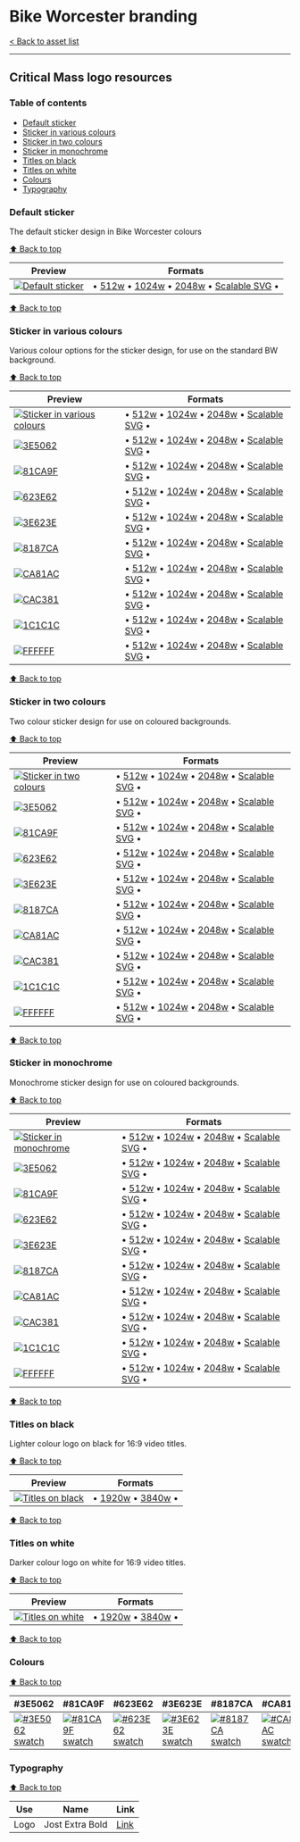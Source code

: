 # Bike Worcester branding

[< Back to asset list](./index.md)

---

## Critical Mass logo resources

### Table of contents

- [Default sticker](#)
- [Sticker in various colours](#)
- [Sticker in two colours](#)
- [Sticker in monochrome](#)
- [Titles on black](#)
- [Titles on white](#)
- [Colours](#colours)
- [Typography](#typography)

### Default sticker
The default sticker design in Bike Worcester colours

[⬆️ Back to top](#table-of-contents)

| Preview | Formats |
| ------- | ------- |
| [![Default sticker](../assets/critical_mass-logo/critical_mass-logo-full-256.png)](critical_mass-logo-full.md) | &bull; [512w](../assets/critical_mass-logo/critical_mass-logo-full-512.png) &bull; [1024w](../assets/critical_mass-logo/critical_mass-logo-full-1024.png) &bull; [2048w](../assets/critical_mass-logo/critical_mass-logo-full-2048.png) &bull; [Scalable SVG](../assets/critical_mass-logo/critical_mass-logo-full.svg) &bull; |

[⬆️ Back to top](#table-of-contents)
### Sticker in various colours
Various colour options for the sticker design, for use on the standard BW background.

[⬆️ Back to top](#table-of-contents)

| Preview | Formats |
| ------- | ------- |
| [![Sticker in various colours](../assets/critical_mass-logo/critical_mass-logo-sticker-256.png)](critical_mass-logo-sticker.md) | &bull; [512w](../assets/critical_mass-logo/critical_mass-logo-sticker-512.png) &bull; [1024w](../assets/critical_mass-logo/critical_mass-logo-sticker-1024.png) &bull; [2048w](../assets/critical_mass-logo/critical_mass-logo-sticker-2048.png) &bull; [Scalable SVG](../assets/critical_mass-logo/critical_mass-logo-sticker.svg) &bull; |
  | [![ 3E5062](../assets/critical_mass-logo/critical_mass-logo-sticker-3E5062-256.png)](critical_mass-logo-sticker.md#3E5062) | &bull; [512w](../assets/critical_mass-logo/critical_mass-logo-sticker-3E5062-512.png) &bull; [1024w](../assets/critical_mass-logo/critical_mass-logo-sticker-3E5062-1024.png) &bull; [2048w](../assets/critical_mass-logo/critical_mass-logo-sticker-3E5062-2048.png) &bull; [Scalable SVG](../assets/critical_mass-logo/critical_mass-logo-sticker-3E5062.svg) &bull; |
  | [![ 81CA9F](../assets/critical_mass-logo/critical_mass-logo-sticker-81CA9F-256.png)](critical_mass-logo-sticker.md#81CA9F) | &bull; [512w](../assets/critical_mass-logo/critical_mass-logo-sticker-81CA9F-512.png) &bull; [1024w](../assets/critical_mass-logo/critical_mass-logo-sticker-81CA9F-1024.png) &bull; [2048w](../assets/critical_mass-logo/critical_mass-logo-sticker-81CA9F-2048.png) &bull; [Scalable SVG](../assets/critical_mass-logo/critical_mass-logo-sticker-81CA9F.svg) &bull; |
  | [![ 623E62](../assets/critical_mass-logo/critical_mass-logo-sticker-623E62-256.png)](critical_mass-logo-sticker.md#623E62) | &bull; [512w](../assets/critical_mass-logo/critical_mass-logo-sticker-623E62-512.png) &bull; [1024w](../assets/critical_mass-logo/critical_mass-logo-sticker-623E62-1024.png) &bull; [2048w](../assets/critical_mass-logo/critical_mass-logo-sticker-623E62-2048.png) &bull; [Scalable SVG](../assets/critical_mass-logo/critical_mass-logo-sticker-623E62.svg) &bull; |
  | [![ 3E623E](../assets/critical_mass-logo/critical_mass-logo-sticker-3E623E-256.png)](critical_mass-logo-sticker.md#3E623E) | &bull; [512w](../assets/critical_mass-logo/critical_mass-logo-sticker-3E623E-512.png) &bull; [1024w](../assets/critical_mass-logo/critical_mass-logo-sticker-3E623E-1024.png) &bull; [2048w](../assets/critical_mass-logo/critical_mass-logo-sticker-3E623E-2048.png) &bull; [Scalable SVG](../assets/critical_mass-logo/critical_mass-logo-sticker-3E623E.svg) &bull; |
  | [![ 8187CA](../assets/critical_mass-logo/critical_mass-logo-sticker-8187CA-256.png)](critical_mass-logo-sticker.md#8187CA) | &bull; [512w](../assets/critical_mass-logo/critical_mass-logo-sticker-8187CA-512.png) &bull; [1024w](../assets/critical_mass-logo/critical_mass-logo-sticker-8187CA-1024.png) &bull; [2048w](../assets/critical_mass-logo/critical_mass-logo-sticker-8187CA-2048.png) &bull; [Scalable SVG](../assets/critical_mass-logo/critical_mass-logo-sticker-8187CA.svg) &bull; |
  | [![ CA81AC](../assets/critical_mass-logo/critical_mass-logo-sticker-CA81AC-256.png)](critical_mass-logo-sticker.md#CA81AC) | &bull; [512w](../assets/critical_mass-logo/critical_mass-logo-sticker-CA81AC-512.png) &bull; [1024w](../assets/critical_mass-logo/critical_mass-logo-sticker-CA81AC-1024.png) &bull; [2048w](../assets/critical_mass-logo/critical_mass-logo-sticker-CA81AC-2048.png) &bull; [Scalable SVG](../assets/critical_mass-logo/critical_mass-logo-sticker-CA81AC.svg) &bull; |
  | [![ CAC381](../assets/critical_mass-logo/critical_mass-logo-sticker-CAC381-256.png)](critical_mass-logo-sticker.md#CAC381) | &bull; [512w](../assets/critical_mass-logo/critical_mass-logo-sticker-CAC381-512.png) &bull; [1024w](../assets/critical_mass-logo/critical_mass-logo-sticker-CAC381-1024.png) &bull; [2048w](../assets/critical_mass-logo/critical_mass-logo-sticker-CAC381-2048.png) &bull; [Scalable SVG](../assets/critical_mass-logo/critical_mass-logo-sticker-CAC381.svg) &bull; |
  | [![ 1C1C1C](../assets/critical_mass-logo/critical_mass-logo-sticker-1C1C1C-256.png)](critical_mass-logo-sticker.md#1C1C1C) | &bull; [512w](../assets/critical_mass-logo/critical_mass-logo-sticker-1C1C1C-512.png) &bull; [1024w](../assets/critical_mass-logo/critical_mass-logo-sticker-1C1C1C-1024.png) &bull; [2048w](../assets/critical_mass-logo/critical_mass-logo-sticker-1C1C1C-2048.png) &bull; [Scalable SVG](../assets/critical_mass-logo/critical_mass-logo-sticker-1C1C1C.svg) &bull; |
  | [![ FFFFFF](../assets/critical_mass-logo/critical_mass-logo-sticker-FFFFFF-256.png)](critical_mass-logo-sticker.md#FFFFFF) | &bull; [512w](../assets/critical_mass-logo/critical_mass-logo-sticker-FFFFFF-512.png) &bull; [1024w](../assets/critical_mass-logo/critical_mass-logo-sticker-FFFFFF-1024.png) &bull; [2048w](../assets/critical_mass-logo/critical_mass-logo-sticker-FFFFFF-2048.png) &bull; [Scalable SVG](../assets/critical_mass-logo/critical_mass-logo-sticker-FFFFFF.svg) &bull; |

[⬆️ Back to top](#table-of-contents)
### Sticker in two colours
Two colour sticker design for use on coloured backgrounds.

[⬆️ Back to top](#table-of-contents)

| Preview | Formats |
| ------- | ------- |
| [![Sticker in two colours](../assets/critical_mass-logo/critical_mass-logo-sticker-2col-256.png)](critical_mass-logo-sticker-2col.md) | &bull; [512w](../assets/critical_mass-logo/critical_mass-logo-sticker-2col-512.png) &bull; [1024w](../assets/critical_mass-logo/critical_mass-logo-sticker-2col-1024.png) &bull; [2048w](../assets/critical_mass-logo/critical_mass-logo-sticker-2col-2048.png) &bull; [Scalable SVG](../assets/critical_mass-logo/critical_mass-logo-sticker-2col.svg) &bull; |
  | [![ 3E5062](../assets/critical_mass-logo/critical_mass-logo-sticker-2col-3E5062-256.png)](critical_mass-logo-sticker-2col.md#3E5062) | &bull; [512w](../assets/critical_mass-logo/critical_mass-logo-sticker-2col-3E5062-512.png) &bull; [1024w](../assets/critical_mass-logo/critical_mass-logo-sticker-2col-3E5062-1024.png) &bull; [2048w](../assets/critical_mass-logo/critical_mass-logo-sticker-2col-3E5062-2048.png) &bull; [Scalable SVG](../assets/critical_mass-logo/critical_mass-logo-sticker-2col-3E5062.svg) &bull; |
  | [![ 81CA9F](../assets/critical_mass-logo/critical_mass-logo-sticker-2col-81CA9F-256.png)](critical_mass-logo-sticker-2col.md#81CA9F) | &bull; [512w](../assets/critical_mass-logo/critical_mass-logo-sticker-2col-81CA9F-512.png) &bull; [1024w](../assets/critical_mass-logo/critical_mass-logo-sticker-2col-81CA9F-1024.png) &bull; [2048w](../assets/critical_mass-logo/critical_mass-logo-sticker-2col-81CA9F-2048.png) &bull; [Scalable SVG](../assets/critical_mass-logo/critical_mass-logo-sticker-2col-81CA9F.svg) &bull; |
  | [![ 623E62](../assets/critical_mass-logo/critical_mass-logo-sticker-2col-623E62-256.png)](critical_mass-logo-sticker-2col.md#623E62) | &bull; [512w](../assets/critical_mass-logo/critical_mass-logo-sticker-2col-623E62-512.png) &bull; [1024w](../assets/critical_mass-logo/critical_mass-logo-sticker-2col-623E62-1024.png) &bull; [2048w](../assets/critical_mass-logo/critical_mass-logo-sticker-2col-623E62-2048.png) &bull; [Scalable SVG](../assets/critical_mass-logo/critical_mass-logo-sticker-2col-623E62.svg) &bull; |
  | [![ 3E623E](../assets/critical_mass-logo/critical_mass-logo-sticker-2col-3E623E-256.png)](critical_mass-logo-sticker-2col.md#3E623E) | &bull; [512w](../assets/critical_mass-logo/critical_mass-logo-sticker-2col-3E623E-512.png) &bull; [1024w](../assets/critical_mass-logo/critical_mass-logo-sticker-2col-3E623E-1024.png) &bull; [2048w](../assets/critical_mass-logo/critical_mass-logo-sticker-2col-3E623E-2048.png) &bull; [Scalable SVG](../assets/critical_mass-logo/critical_mass-logo-sticker-2col-3E623E.svg) &bull; |
  | [![ 8187CA](../assets/critical_mass-logo/critical_mass-logo-sticker-2col-8187CA-256.png)](critical_mass-logo-sticker-2col.md#8187CA) | &bull; [512w](../assets/critical_mass-logo/critical_mass-logo-sticker-2col-8187CA-512.png) &bull; [1024w](../assets/critical_mass-logo/critical_mass-logo-sticker-2col-8187CA-1024.png) &bull; [2048w](../assets/critical_mass-logo/critical_mass-logo-sticker-2col-8187CA-2048.png) &bull; [Scalable SVG](../assets/critical_mass-logo/critical_mass-logo-sticker-2col-8187CA.svg) &bull; |
  | [![ CA81AC](../assets/critical_mass-logo/critical_mass-logo-sticker-2col-CA81AC-256.png)](critical_mass-logo-sticker-2col.md#CA81AC) | &bull; [512w](../assets/critical_mass-logo/critical_mass-logo-sticker-2col-CA81AC-512.png) &bull; [1024w](../assets/critical_mass-logo/critical_mass-logo-sticker-2col-CA81AC-1024.png) &bull; [2048w](../assets/critical_mass-logo/critical_mass-logo-sticker-2col-CA81AC-2048.png) &bull; [Scalable SVG](../assets/critical_mass-logo/critical_mass-logo-sticker-2col-CA81AC.svg) &bull; |
  | [![ CAC381](../assets/critical_mass-logo/critical_mass-logo-sticker-2col-CAC381-256.png)](critical_mass-logo-sticker-2col.md#CAC381) | &bull; [512w](../assets/critical_mass-logo/critical_mass-logo-sticker-2col-CAC381-512.png) &bull; [1024w](../assets/critical_mass-logo/critical_mass-logo-sticker-2col-CAC381-1024.png) &bull; [2048w](../assets/critical_mass-logo/critical_mass-logo-sticker-2col-CAC381-2048.png) &bull; [Scalable SVG](../assets/critical_mass-logo/critical_mass-logo-sticker-2col-CAC381.svg) &bull; |
  | [![ 1C1C1C](../assets/critical_mass-logo/critical_mass-logo-sticker-2col-1C1C1C-256.png)](critical_mass-logo-sticker-2col.md#1C1C1C) | &bull; [512w](../assets/critical_mass-logo/critical_mass-logo-sticker-2col-1C1C1C-512.png) &bull; [1024w](../assets/critical_mass-logo/critical_mass-logo-sticker-2col-1C1C1C-1024.png) &bull; [2048w](../assets/critical_mass-logo/critical_mass-logo-sticker-2col-1C1C1C-2048.png) &bull; [Scalable SVG](../assets/critical_mass-logo/critical_mass-logo-sticker-2col-1C1C1C.svg) &bull; |
  | [![ FFFFFF](../assets/critical_mass-logo/critical_mass-logo-sticker-2col-FFFFFF-256.png)](critical_mass-logo-sticker-2col.md#FFFFFF) | &bull; [512w](../assets/critical_mass-logo/critical_mass-logo-sticker-2col-FFFFFF-512.png) &bull; [1024w](../assets/critical_mass-logo/critical_mass-logo-sticker-2col-FFFFFF-1024.png) &bull; [2048w](../assets/critical_mass-logo/critical_mass-logo-sticker-2col-FFFFFF-2048.png) &bull; [Scalable SVG](../assets/critical_mass-logo/critical_mass-logo-sticker-2col-FFFFFF.svg) &bull; |

[⬆️ Back to top](#table-of-contents)
### Sticker in monochrome
Monochrome sticker design for use on coloured backgrounds.

[⬆️ Back to top](#table-of-contents)

| Preview | Formats |
| ------- | ------- |
| [![Sticker in monochrome](../assets/critical_mass-logo/critical_mass-logo-sticker-mono-256.png)](critical_mass-logo-sticker-mono.md) | &bull; [512w](../assets/critical_mass-logo/critical_mass-logo-sticker-mono-512.png) &bull; [1024w](../assets/critical_mass-logo/critical_mass-logo-sticker-mono-1024.png) &bull; [2048w](../assets/critical_mass-logo/critical_mass-logo-sticker-mono-2048.png) &bull; [Scalable SVG](../assets/critical_mass-logo/critical_mass-logo-sticker-mono.svg) &bull; |
  | [![ 3E5062](../assets/critical_mass-logo/critical_mass-logo-sticker-mono-3E5062-256.png)](critical_mass-logo-sticker-mono.md#3E5062) | &bull; [512w](../assets/critical_mass-logo/critical_mass-logo-sticker-mono-3E5062-512.png) &bull; [1024w](../assets/critical_mass-logo/critical_mass-logo-sticker-mono-3E5062-1024.png) &bull; [2048w](../assets/critical_mass-logo/critical_mass-logo-sticker-mono-3E5062-2048.png) &bull; [Scalable SVG](../assets/critical_mass-logo/critical_mass-logo-sticker-mono-3E5062.svg) &bull; |
  | [![ 81CA9F](../assets/critical_mass-logo/critical_mass-logo-sticker-mono-81CA9F-256.png)](critical_mass-logo-sticker-mono.md#81CA9F) | &bull; [512w](../assets/critical_mass-logo/critical_mass-logo-sticker-mono-81CA9F-512.png) &bull; [1024w](../assets/critical_mass-logo/critical_mass-logo-sticker-mono-81CA9F-1024.png) &bull; [2048w](../assets/critical_mass-logo/critical_mass-logo-sticker-mono-81CA9F-2048.png) &bull; [Scalable SVG](../assets/critical_mass-logo/critical_mass-logo-sticker-mono-81CA9F.svg) &bull; |
  | [![ 623E62](../assets/critical_mass-logo/critical_mass-logo-sticker-mono-623E62-256.png)](critical_mass-logo-sticker-mono.md#623E62) | &bull; [512w](../assets/critical_mass-logo/critical_mass-logo-sticker-mono-623E62-512.png) &bull; [1024w](../assets/critical_mass-logo/critical_mass-logo-sticker-mono-623E62-1024.png) &bull; [2048w](../assets/critical_mass-logo/critical_mass-logo-sticker-mono-623E62-2048.png) &bull; [Scalable SVG](../assets/critical_mass-logo/critical_mass-logo-sticker-mono-623E62.svg) &bull; |
  | [![ 3E623E](../assets/critical_mass-logo/critical_mass-logo-sticker-mono-3E623E-256.png)](critical_mass-logo-sticker-mono.md#3E623E) | &bull; [512w](../assets/critical_mass-logo/critical_mass-logo-sticker-mono-3E623E-512.png) &bull; [1024w](../assets/critical_mass-logo/critical_mass-logo-sticker-mono-3E623E-1024.png) &bull; [2048w](../assets/critical_mass-logo/critical_mass-logo-sticker-mono-3E623E-2048.png) &bull; [Scalable SVG](../assets/critical_mass-logo/critical_mass-logo-sticker-mono-3E623E.svg) &bull; |
  | [![ 8187CA](../assets/critical_mass-logo/critical_mass-logo-sticker-mono-8187CA-256.png)](critical_mass-logo-sticker-mono.md#8187CA) | &bull; [512w](../assets/critical_mass-logo/critical_mass-logo-sticker-mono-8187CA-512.png) &bull; [1024w](../assets/critical_mass-logo/critical_mass-logo-sticker-mono-8187CA-1024.png) &bull; [2048w](../assets/critical_mass-logo/critical_mass-logo-sticker-mono-8187CA-2048.png) &bull; [Scalable SVG](../assets/critical_mass-logo/critical_mass-logo-sticker-mono-8187CA.svg) &bull; |
  | [![ CA81AC](../assets/critical_mass-logo/critical_mass-logo-sticker-mono-CA81AC-256.png)](critical_mass-logo-sticker-mono.md#CA81AC) | &bull; [512w](../assets/critical_mass-logo/critical_mass-logo-sticker-mono-CA81AC-512.png) &bull; [1024w](../assets/critical_mass-logo/critical_mass-logo-sticker-mono-CA81AC-1024.png) &bull; [2048w](../assets/critical_mass-logo/critical_mass-logo-sticker-mono-CA81AC-2048.png) &bull; [Scalable SVG](../assets/critical_mass-logo/critical_mass-logo-sticker-mono-CA81AC.svg) &bull; |
  | [![ CAC381](../assets/critical_mass-logo/critical_mass-logo-sticker-mono-CAC381-256.png)](critical_mass-logo-sticker-mono.md#CAC381) | &bull; [512w](../assets/critical_mass-logo/critical_mass-logo-sticker-mono-CAC381-512.png) &bull; [1024w](../assets/critical_mass-logo/critical_mass-logo-sticker-mono-CAC381-1024.png) &bull; [2048w](../assets/critical_mass-logo/critical_mass-logo-sticker-mono-CAC381-2048.png) &bull; [Scalable SVG](../assets/critical_mass-logo/critical_mass-logo-sticker-mono-CAC381.svg) &bull; |
  | [![ 1C1C1C](../assets/critical_mass-logo/critical_mass-logo-sticker-mono-1C1C1C-256.png)](critical_mass-logo-sticker-mono.md#1C1C1C) | &bull; [512w](../assets/critical_mass-logo/critical_mass-logo-sticker-mono-1C1C1C-512.png) &bull; [1024w](../assets/critical_mass-logo/critical_mass-logo-sticker-mono-1C1C1C-1024.png) &bull; [2048w](../assets/critical_mass-logo/critical_mass-logo-sticker-mono-1C1C1C-2048.png) &bull; [Scalable SVG](../assets/critical_mass-logo/critical_mass-logo-sticker-mono-1C1C1C.svg) &bull; |
  | [![ FFFFFF](../assets/critical_mass-logo/critical_mass-logo-sticker-mono-FFFFFF-256.png)](critical_mass-logo-sticker-mono.md#FFFFFF) | &bull; [512w](../assets/critical_mass-logo/critical_mass-logo-sticker-mono-FFFFFF-512.png) &bull; [1024w](../assets/critical_mass-logo/critical_mass-logo-sticker-mono-FFFFFF-1024.png) &bull; [2048w](../assets/critical_mass-logo/critical_mass-logo-sticker-mono-FFFFFF-2048.png) &bull; [Scalable SVG](../assets/critical_mass-logo/critical_mass-logo-sticker-mono-FFFFFF.svg) &bull; |

[⬆️ Back to top](#table-of-contents)
### Titles on black
Lighter colour logo on black for 16:9 video titles.

[⬆️ Back to top](#table-of-contents)

| Preview | Formats |
| ------- | ------- |
| [![Titles on black](../assets/critical_mass-logo/critical_mass-logo-titles-black-256.png)](critical_mass-logo-titles-black.md) | &bull; [1920w](../assets/critical_mass-logo/critical_mass-logo-titles-black-1920.png) &bull; [3840w](../assets/critical_mass-logo/critical_mass-logo-titles-black-3840.png)  &bull; |

[⬆️ Back to top](#table-of-contents)
### Titles on white
Darker colour logo on white for 16:9 video titles.

[⬆️ Back to top](#table-of-contents)

| Preview | Formats |
| ------- | ------- |
| [![Titles on white](../assets/critical_mass-logo/critical_mass-logo-titles-white-256.png)](critical_mass-logo-titles-white.md) | &bull; [1920w](../assets/critical_mass-logo/critical_mass-logo-titles-white-1920.png) &bull; [3840w](../assets/critical_mass-logo/critical_mass-logo-titles-white-3840.png)  &bull; |

[⬆️ Back to top](#table-of-contents)

### Colours

[⬆️ Back to top](#table-of-contents)

| #3E5062 |  #81CA9F |  #623E62 |  #3E623E |  #8187CA |  #CA81AC |  #CAC381 |  #1C1C1C |  #FFFFFF | 
| --- |  --- |  --- |  --- |  --- |  --- |  --- |  --- |  --- | 
| [![#3E5062 swatch](../assets/critical_mass-logo/swatch-3E5062.png)]() |  [![#81CA9F swatch](../assets/critical_mass-logo/swatch-81CA9F.png)]() |  [![#623E62 swatch](../assets/critical_mass-logo/swatch-623E62.png)]() |  [![#3E623E swatch](../assets/critical_mass-logo/swatch-3E623E.png)]() |  [![#8187CA swatch](../assets/critical_mass-logo/swatch-8187CA.png)]() |  [![#CA81AC swatch](../assets/critical_mass-logo/swatch-CA81AC.png)]() |  [![#CAC381 swatch](../assets/critical_mass-logo/swatch-CAC381.png)]() |  [![#1C1C1C swatch](../assets/critical_mass-logo/swatch-1C1C1C.png)]() |  [![#FFFFFF swatch](../assets/critical_mass-logo/swatch-FFFFFF.png)]() | 

### Typography

[⬆️ Back to top](#table-of-contents)

| Use | Name | Link |
| --- | --- | --- |
| Logo | Jost Extra Bold | [Link](https://fonts.google.com/specimen/Jost) |
